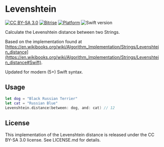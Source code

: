 # Levenshtein

[![CC BY-SA 3.0](https://img.shields.io/badge/License-CC%20BY--SA%203.0-green)](http://creativecommons.org/licenses/by-sa/3.0/)
[![Bitrise](https://img.shields.io/bitrise/206e378722bc0f6b/master?token=kR60JYTb3bs3feFtBmAaKQ)](https://app.bitrise.io/app/206e378722bc0f6b#/builds)
[![Platform](https://img.shields.io/cocoapods/p/SimpleMDM-Swift.svg)](https://alamofire.github.io/Alamofire)
![Swift version](https://img.shields.io/badge/swift-5.0-orange.svg)

Calculate the Levenshtein distance between two Strings.

Based on the implementation found at [https://en.wikibooks.org/wiki/Algorithm_Implementation/Strings/Levenshtein_distance](https://en.wikibooks.org/wiki/Algorithm_Implementation/Strings/Levenshtein_distance#Swift).

Updated for modern (5+) Swift syntax.

## Usage

```swift
let dog = "Black Russian Terrier"
let cat = "Russian Blue"
Levenshtein.distance(between: dog, and: cat) // 12
```

## License

This implementation of the Levenshtein distance is released under the CC BY-SA 3.0 license. See LICENSE.md for details.
